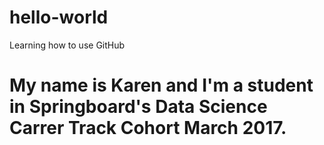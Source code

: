 # hello-world
Learning how to use GitHub

# My name is Karen and I'm a student in Springboard's Data Science Carrer Track Cohort March 2017.
